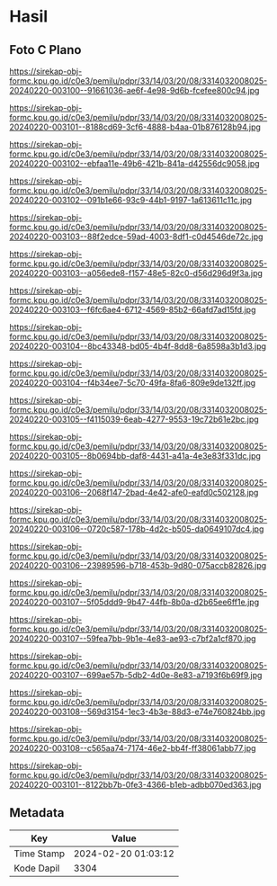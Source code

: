 # Hasil

## Foto C Plano

https://sirekap-obj-formc.kpu.go.id/c0e3/pemilu/pdpr/33/14/03/20/08/3314032008025-20240220-003100--91661036-ae6f-4e98-9d6b-fcefee800c94.jpg

https://sirekap-obj-formc.kpu.go.id/c0e3/pemilu/pdpr/33/14/03/20/08/3314032008025-20240220-003101--8188cd69-3cf6-4888-b4aa-01b876128b94.jpg

https://sirekap-obj-formc.kpu.go.id/c0e3/pemilu/pdpr/33/14/03/20/08/3314032008025-20240220-003102--ebfaa11e-49b6-421b-841a-d42556dc9058.jpg

https://sirekap-obj-formc.kpu.go.id/c0e3/pemilu/pdpr/33/14/03/20/08/3314032008025-20240220-003102--091b1e66-93c9-44b1-9197-1a613611c11c.jpg

https://sirekap-obj-formc.kpu.go.id/c0e3/pemilu/pdpr/33/14/03/20/08/3314032008025-20240220-003103--88f2edce-59ad-4003-8df1-c0d4546de72c.jpg

https://sirekap-obj-formc.kpu.go.id/c0e3/pemilu/pdpr/33/14/03/20/08/3314032008025-20240220-003103--a056ede8-f157-48e5-82c0-d56d296d9f3a.jpg

https://sirekap-obj-formc.kpu.go.id/c0e3/pemilu/pdpr/33/14/03/20/08/3314032008025-20240220-003103--f6fc6ae4-6712-4569-85b2-66afd7ad15fd.jpg

https://sirekap-obj-formc.kpu.go.id/c0e3/pemilu/pdpr/33/14/03/20/08/3314032008025-20240220-003104--8bc43348-bd05-4b4f-8dd8-6a8598a3b1d3.jpg

https://sirekap-obj-formc.kpu.go.id/c0e3/pemilu/pdpr/33/14/03/20/08/3314032008025-20240220-003104--f4b34ee7-5c70-49fa-8fa6-809e9de132ff.jpg

https://sirekap-obj-formc.kpu.go.id/c0e3/pemilu/pdpr/33/14/03/20/08/3314032008025-20240220-003105--f4115039-6eab-4277-9553-19c72b61e2bc.jpg

https://sirekap-obj-formc.kpu.go.id/c0e3/pemilu/pdpr/33/14/03/20/08/3314032008025-20240220-003105--8b0694bb-daf8-4431-a41a-4e3e83f331dc.jpg

https://sirekap-obj-formc.kpu.go.id/c0e3/pemilu/pdpr/33/14/03/20/08/3314032008025-20240220-003106--2068f147-2bad-4e42-afe0-eafd0c502128.jpg

https://sirekap-obj-formc.kpu.go.id/c0e3/pemilu/pdpr/33/14/03/20/08/3314032008025-20240220-003106--0720c587-178b-4d2c-b505-da0649107dc4.jpg

https://sirekap-obj-formc.kpu.go.id/c0e3/pemilu/pdpr/33/14/03/20/08/3314032008025-20240220-003106--23989596-b718-453b-9d80-075accb82826.jpg

https://sirekap-obj-formc.kpu.go.id/c0e3/pemilu/pdpr/33/14/03/20/08/3314032008025-20240220-003107--5f05ddd9-9b47-44fb-8b0a-d2b65ee6ff1e.jpg

https://sirekap-obj-formc.kpu.go.id/c0e3/pemilu/pdpr/33/14/03/20/08/3314032008025-20240220-003107--59fea7bb-9b1e-4e83-ae93-c7bf2a1cf870.jpg

https://sirekap-obj-formc.kpu.go.id/c0e3/pemilu/pdpr/33/14/03/20/08/3314032008025-20240220-003107--699ae57b-5db2-4d0e-8e83-a7193f6b69f9.jpg

https://sirekap-obj-formc.kpu.go.id/c0e3/pemilu/pdpr/33/14/03/20/08/3314032008025-20240220-003108--569d3154-1ec3-4b3e-88d3-e74e760824bb.jpg

https://sirekap-obj-formc.kpu.go.id/c0e3/pemilu/pdpr/33/14/03/20/08/3314032008025-20240220-003108--c565aa74-7174-46e2-bb4f-ff38061abb77.jpg

https://sirekap-obj-formc.kpu.go.id/c0e3/pemilu/pdpr/33/14/03/20/08/3314032008025-20240220-003101--8122bb7b-0fe3-4366-b1eb-adbb070ed363.jpg


## Metadata

| Key        | Value               |
| ---------- | ------------------- |
| Time Stamp | 2024-02-20 01:03:12 |
| Kode Dapil | 3304                |



